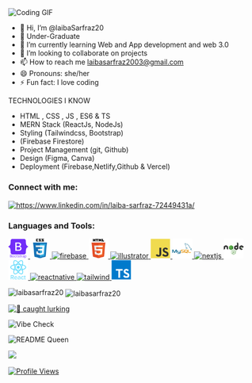 

  <img src="https://media.giphy.com/media/L1R1tvI9svkIWwpVYr/giphy.gif" alt="Coding GIF" width="200">


- 👋 Hi, I’m @laibaSarfraz20
- 👀 Under-Graduate
- 🌱 I’m currently learning Web and App development and web 3.0
- 💞️ I’m looking to collaborate on projects
- 📫 How to reach me laibasarfraz2003@gmail.com
- 😄 Pronouns: she/her
- ⚡ Fun fact: I love coding

TECHNOLOGIES I KNOW 
- HTML , CSS , JS , ES6 & TS
- MERN Stack (ReactJs, NodeJs)
- Styling (Tailwindcss, Bootstrap)
- (Firebase Firestore)
- Project Management (git, Github)
- Design (Figma, Canva)
- Deployment (Firebase,Netlify,Github & Vercel) 

<h3 align="left">Connect with me:</h3>
<p align="left">
<a href="https://linkedin.com/in/https://www.linkedin.com/in/laiba-sarfraz-72449431a/" target="blank"><img align="center" src="https://raw.githubusercontent.com/rahuldkjain/github-profile-readme-generator/master/src/images/icons/Social/linked-in-alt.svg" alt="https://www.linkedin.com/in/laiba-sarfraz-72449431a/" height="30" width="40" /></a>
</p>

<h3 align="left">Languages and Tools:</h3>
<p align="left"> <a href="https://getbootstrap.com" target="_blank" rel="noreferrer"> <img src="https://raw.githubusercontent.com/devicons/devicon/master/icons/bootstrap/bootstrap-plain-wordmark.svg" alt="bootstrap" width="40" height="40"/> </a> <a href="https://www.w3schools.com/css/" target="_blank" rel="noreferrer"> <img src="https://raw.githubusercontent.com/devicons/devicon/master/icons/css3/css3-original-wordmark.svg" alt="css3" width="40" height="40"/> </a> <a href="https://firebase.google.com/" target="_blank" rel="noreferrer"> <img src="https://www.vectorlogo.zone/logos/firebase/firebase-icon.svg" alt="firebase" width="40" height="40"/> </a> <a href="https://www.w3.org/html/" target="_blank" rel="noreferrer"> <img src="https://raw.githubusercontent.com/devicons/devicon/master/icons/html5/html5-original-wordmark.svg" alt="html5" width="40" height="40"/> </a> <a href="https://www.adobe.com/in/products/illustrator.html" target="_blank" rel="noreferrer"> <img src="https://www.vectorlogo.zone/logos/adobe_illustrator/adobe_illustrator-icon.svg" alt="illustrator" width="40" height="40"/> </a> <a href="https://developer.mozilla.org/en-US/docs/Web/JavaScript" target="_blank" rel="noreferrer"> <img src="https://raw.githubusercontent.com/devicons/devicon/master/icons/javascript/javascript-original.svg" alt="javascript" width="40" height="40"/> </a> <a href="https://www.mysql.com/" target="_blank" rel="noreferrer"> <img src="https://raw.githubusercontent.com/devicons/devicon/master/icons/mysql/mysql-original-wordmark.svg" alt="mysql" width="40" height="40"/> </a> <a href="https://nextjs.org/" target="_blank" rel="noreferrer"> <img src="https://cdn.worldvectorlogo.com/logos/nextjs-2.svg" alt="nextjs" width="40" height="40"/> </a> <a href="https://nodejs.org" target="_blank" rel="noreferrer"> <img src="https://raw.githubusercontent.com/devicons/devicon/master/icons/nodejs/nodejs-original-wordmark.svg" alt="nodejs" width="40" height="40"/> </a> <a href="https://reactjs.org/" target="_blank" rel="noreferrer"> <img src="https://raw.githubusercontent.com/devicons/devicon/master/icons/react/react-original-wordmark.svg" alt="react" width="40" height="40"/> </a> <a href="https://reactnative.dev/" target="_blank" rel="noreferrer"> <img src="https://reactnative.dev/img/header_logo.svg" alt="reactnative" width="40" height="40"/> </a> <a href="https://tailwindcss.com/" target="_blank" rel="noreferrer"> <img src="https://www.vectorlogo.zone/logos/tailwindcss/tailwindcss-icon.svg" alt="tailwind" width="40" height="40"/> </a> <a href="https://www.typescriptlang.org/" target="_blank" rel="noreferrer"> <img src="https://raw.githubusercontent.com/devicons/devicon/master/icons/typescript/typescript-original.svg" alt="typescript" width="40" height="40"/> </a> </p>

<p><img align="left" src="https://github-readme-stats.vercel.app/api/top-langs?username=laibasarfraz20&show_icons=true&locale=en&layout=compact" alt="laibasarfraz20" /></p>

<p>&nbsp;<img align="center" src="https://github-readme-stats.vercel.app/api?username=laibasarfraz20&show_icons=true&locale=en" alt="laibasarfraz20" /></p>


[![👀 caught lurking](https://komarev.com/ghpvc/?username=laibaSarfraz20&label=caught%20lurking&color=ffc0cb&style=for-the-badge)](https://github.com/laibaSarfraz20)

![Vibe Check](https://img.shields.io/badge/Vibe%20Check-Passed-ffb6c1?style=for-the-badge&logo=sparkles&logoColor=white)

![README Queen](https://img.shields.io/badge/README👑-Queen-ff69b4?style=for-the-badge)

<img src="https://capsule-render.vercel.app/api?type=waving&color=ffb6c1&height=120&section=header"/>

[![Profile Views](https://komarev.com/ghpvc/?username=laibaSarfraz20&label=Profile%20Views&color=0e75b6&style=flat-square)](https://github.com/laibaSarfraz20)






                                                                                                                                                  



<!---
laibaSarfraz20/laibaSarfraz20 is a ✨ special ✨ repository because its `README.md` (this file) appears on your GitHub profile.
You can click the Preview link to take a look at your changes.
> 💫 *"laibaSarfraz20/laibaSarfraz20 is a ✨ special ✨ repository because its `README.md` (this file) appears on your GitHub profile.
You can click the Preview link to take a look at your changes."*

--->

